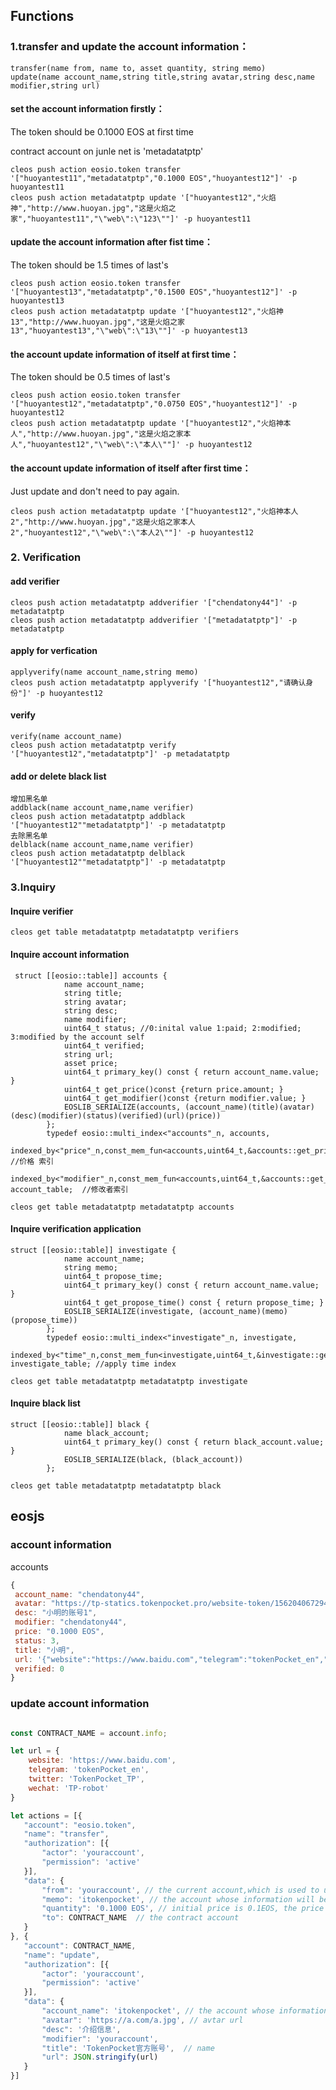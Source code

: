 ## Functions

### 1.transfer and update the account information：

```
transfer(name from, name to, asset quantity, string memo)
update(name account_name,string title,string avatar,string desc,name modifier,string url)
```

#### set the account information firstly：

The token should be 0.1000 EOS at first time

contract account on junle net is  'metadatatptp'

```
cleos push action eosio.token transfer '["huoyantest11","metadatatptp","0.1000 EOS","huoyantest12"]' -p huoyantest11
cleos push action metadatatptp update '["huoyantest12","火焰神","http://www.huoyan.jpg","这是火焰之家","huoyantest11","\"web\":\"123\""]' -p huoyantest11
```

#### update the account information after fist time：

The token should be 1.5 times of last's

```
cleos push action eosio.token transfer '["huoyantest13","metadatatptp","0.1500 EOS","huoyantest12"]' -p huoyantest13
cleos push action metadatatptp update '["huoyantest12","火焰神13","http://www.huoyan.jpg","这是火焰之家13","huoyantest13","\"web\":\"13\""]' -p huoyantest13
```

#### the account update information of itself at first time：

The token should be 0.5 times of last's
```
cleos push action eosio.token transfer '["huoyantest12","metadatatptp","0.0750 EOS","huoyantest12"]' -p huoyantest12
cleos push action metadatatptp update '["huoyantest12","火焰神本人","http://www.huoyan.jpg","这是火焰之家本人","huoyantest12","\"web\":\"本人\""]' -p huoyantest12
```

#### the account update information of itself after first time：

Just update and don't need to pay again.
```
cleos push action metadatatptp update '["huoyantest12","火焰神本人2","http://www.huoyan.jpg","这是火焰之家本人2","huoyantest12","\"web\":\"本人2\""]' -p huoyantest12
```

### 2. Verification

#### add verifier

```
cleos push action metadatatptp addverifier '["chendatony44"]' -p metadatatptp
cleos push action metadatatptp addverifier '["metadatatptp"]' -p metadatatptp

```


#### apply for verfication

```
applyverify(name account_name,string memo)
cleos push action metadatatptp applyverify '["huoyantest12","请确认身份"]' -p huoyantest12
```

#### verify

```
verify(name account_name)
cleos push action metadatatptp verify '["huoyantest12","metadatatptp"]' -p metadatatptp
```

#### add or delete black list

```
增加黑名单
addblack(name account_name,name verifier)
cleos push action metadatatptp addblack '["huoyantest12""metadatatptp"]' -p metadatatptp
去除黑名单
delblack(name account_name,name verifier)
cleos push action metadatatptp delblack '["huoyantest12""metadatatptp"]' -p metadatatptp
```

### 3.Inquiry

#### Inquire verifier

```
cleos get table metadatatptp metadatatptp verifiers

```


#### Inquire account information

```
 struct [[eosio::table]] accounts {
            name account_name;
            string title;
            string avatar;
            string desc;
            name modifier;
            uint64_t status; //0:inital value 1:paid; 2:modified; 3:modified by the account self
            uint64_t verified;
            string url;
            asset price;
            uint64_t primary_key() const { return account_name.value; }
            uint64_t get_price()const {return price.amount; }
            uint64_t get_modifier()const {return modifier.value; }
            EOSLIB_SERIALIZE(accounts, (account_name)(title)(avatar)(desc)(modifier)(status)(verified)(url)(price))
        };
        typedef eosio::multi_index<"accounts"_n, accounts,
                        indexed_by<"price"_n,const_mem_fun<accounts,uint64_t,&accounts::get_price>>, //价格 索引
                        indexed_by<"modifier"_n,const_mem_fun<accounts,uint64_t,&accounts::get_modifier>>> account_table;  //修改者索引

cleos get table metadatatptp metadatatptp accounts

```

#### Inquire verification application

```
struct [[eosio::table]] investigate {
            name account_name;
            string memo;
            uint64_t propose_time;
            uint64_t primary_key() const { return account_name.value; }
            uint64_t get_propose_time() const { return propose_time; }
            EOSLIB_SERIALIZE(investigate, (account_name)(memo)(propose_time))
        };
        typedef eosio::multi_index<"investigate"_n, investigate,
                        indexed_by<"time"_n,const_mem_fun<investigate,uint64_t,&investigate::get_propose_time>>> investigate_table; //apply time index

cleos get table metadatatptp metadatatptp investigate

```

#### Inquire black list

```
struct [[eosio::table]] black {
            name black_account;
            uint64_t primary_key() const { return black_account.value; }
            EOSLIB_SERIALIZE(black, (black_account))
        };

cleos get table metadatatptp metadatatptp black
```

## eosjs

### account information

accounts

``` javascript
{
 account_name: "chendatony44",
 avatar: "https://tp-statics.tokenpocket.pro/website-token/1562040672940-tp-lab.png",
 desc: "小明的账号1",
 modifier: "chendatony44",
 price: "0.1000 EOS",
 status: 3,
 title: "小明",
 url: '{"website":"https://www.baidu.com","telegram":"tokenPocket_en","twitter":"TokenPocket_en","wechat":"TP-robot"}',
 verified: 0
}
```


### update account information

``` javascript

const CONTRACT_NAME = account.info;

let url = {
    website: 'https://www.baidu.com',
    telegram: 'tokenPocket_en',
    twitter: 'TokenPocket_TP',
    wechat: 'TP-robot'
}

let actions = [{
   "account": "eosio.token",
   "name": "transfer",
   "authorization": [{
       "actor": 'youraccount', 
       "permission": 'active'
   }],
   "data": {
       "from": 'youraccount', // the current account,which is used to update other account's information
       "memo": 'itokenpocket', // the account whose information will be update
       "quantity": '0.1000 EOS', // initial price is 0.1EOS, the price will be 1.5 times on each update
       "to": CONTRACT_NAME  // the contract account
   }
}, {
   "account": CONTRACT_NAME,
   "name": "update",
   "authorization": [{
       "actor": 'youraccount', 
       "permission": 'active'
   }],
   "data": {
       "account_name": 'itokenpocket', // the account whose information will be update
       "avatar": 'https://a.com/a.jpg', // avtar url
       "desc": '介绍信息', 
       "modifier": 'youraccount',
       "title": 'TokenPocket官方账号',  // name
       "url": JSON.stringify(url)
   }
}]

```



